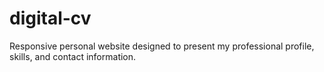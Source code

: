 # digital-cv
Responsive personal website designed to present my professional profile, skills, and contact information.
